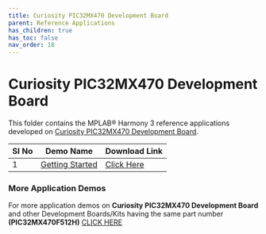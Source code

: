 ```yaml
---
title: Curiosity PIC32MX470 Development Board
parent: Reference Applications
has_children: true
has_toc: false
nav_order: 18
---
```

# Curiosity PIC32MX470 Development Board

This folder contains the MPLAB® Harmony 3 reference applications developed on [Curiosity PIC32MX470 Development Board](https://www.microchip.com/DevelopmentTools/ProductDetails/DM320103).   

|SI No| Demo Name | Download Link |
| --- | --- | -- |
| 1 | [Getting Started](./pic32mx470_getting_started/readme.md) | [Click Here](https://github.com/MicrochipTech/MPLAB-Harmony-Reference-Apps/releases/latest/download/pic32mx470_getting_started.zip) |


### More Application Demos

For more application demos on **Curiosity PIC32MX470 Development Board** and other Development Boards/Kits having the same part number **(PIC32MX470F512H)** <a href="https://mplab-discover.microchip.com/v1/itemtype/com.microchip.ide.project?s0=PIC32MX470F512H" target="_blank"> CLICK HERE </a>
